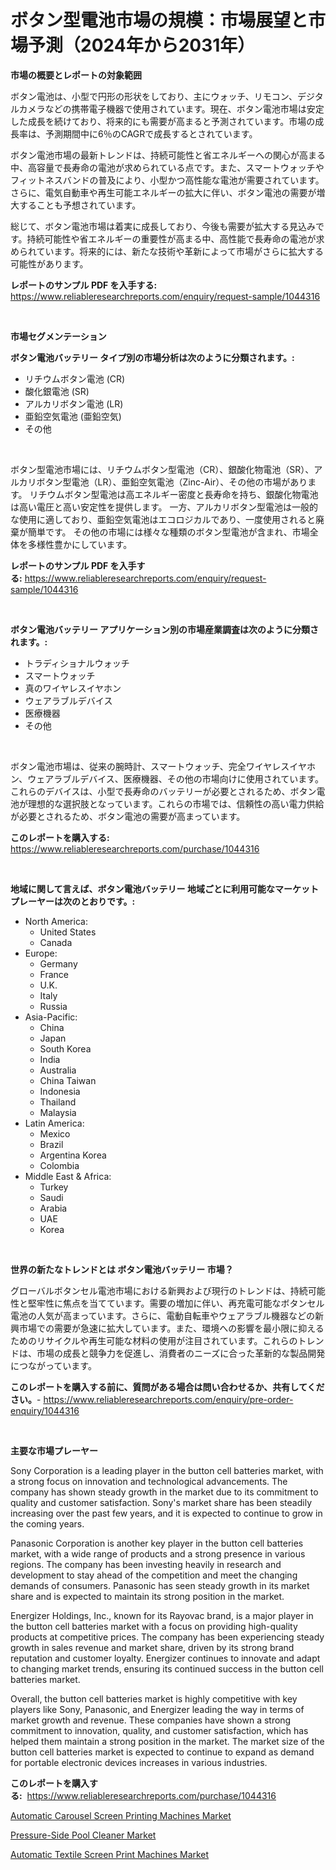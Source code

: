<p><h1>ボタン型電池市場の規模：市場展望と市場予測（2024年から2031年）</h1></p><p><strong>市場の概要とレポートの対象範囲</strong></p>
<p><p>ボタン電池は、小型で円形の形状をしており、主にウォッチ、リモコン、デジタルカメラなどの携帯電子機器で使用されています。現在、ボタン電池市場は安定した成長を続けており、将来的にも需要が高まると予測されています。市場の成長率は、予測期間中に6％のCAGRで成長するとされています。</p><p>ボタン電池市場の最新トレンドは、持続可能性と省エネルギーへの関心が高まる中、高容量で長寿命の電池が求められている点です。また、スマートウォッチやフィットネスバンドの普及により、小型かつ高性能な電池が需要されています。さらに、電気自動車や再生可能エネルギーの拡大に伴い、ボタン電池の需要が増大することも予想されています。</p><p>総じて、ボタン電池市場は着実に成長しており、今後も需要が拡大する見込みです。持続可能性や省エネルギーの重要性が高まる中、高性能で長寿命の電池が求められています。将来的には、新たな技術や革新によって市場がさらに拡大する可能性があります。</p></p>
<p><strong>レポートのサンプル PDF を入手する:</strong> <a href="https://www.reliableresearchreports.com/enquiry/request-sample/1044316">https://www.reliableresearchreports.com/enquiry/request-sample/1044316</a></p>
<p>&nbsp;</p>
<p><strong>市場セグメンテーション</strong></p>
<p><strong>ボタン電池バッテリー タイプ別の市場分析は次のように分類されます。:</strong></p>
<p><ul><li>リチウムボタン電池 (CR)</li><li>酸化銀電池 (SR)</li><li>アルカリボタン電池 (LR)</li><li>亜鉛空気電池 (亜鉛空気)</li><li>その他</li></ul></p>
<p>&nbsp;</p>
<p><p>ボタン型電池市場には、リチウムボタン型電池（CR）、銀酸化物電池（SR）、アルカリボタン型電池（LR）、亜鉛空気電池（Zinc-Air）、その他の市場があります。 リチウムボタン型電池は高エネルギー密度と長寿命を持ち、銀酸化物電池は高い電圧と高い安定性を提供します。 一方、アルカリボタン型電池は一般的な使用に適しており、亜鉛空気電池はエコロジカルであり、一度使用されると廃棄が簡単です。 その他の市場には様々な種類のボタン型電池が含まれ、市場全体を多様性豊かにしています。</p></p>
<p><strong>レポートのサンプル PDF を入手する:</strong>&nbsp;<a href="https://www.reliableresearchreports.com/enquiry/request-sample/1044316">https://www.reliableresearchreports.com/enquiry/request-sample/1044316</a></p>
<p>&nbsp;</p>
<p><strong> ボタン電池バッテリー アプリケーション別の市場産業調査は次のように分類されます。:</strong></p>
<p><ul><li>トラディショナルウォッチ</li><li>スマートウォッチ</li><li>真のワイヤレスイヤホン</li><li>ウェアラブルデバイス</li><li>医療機器</li><li>その他</li></ul></p>
<p>&nbsp;</p>
<p><p>ボタン電池市場は、従来の腕時計、スマートウォッチ、完全ワイヤレスイヤホン、ウェアラブルデバイス、医療機器、その他の市場向けに使用されています。これらのデバイスは、小型で長寿命のバッテリーが必要とされるため、ボタン電池が理想的な選択肢となっています。これらの市場では、信頼性の高い電力供給が必要とされるため、ボタン電池の需要が高まっています。</p></p>
<p><strong>このレポートを購入する:</strong>&nbsp; <a href="https://www.reliableresearchreports.com/purchase/1044316">https://www.reliableresearchreports.com/purchase/1044316</a></p>
<p>&nbsp;</p>
<p><strong>地域に関して言えば、ボタン電池バッテリー 地域ごとに利用可能なマーケットプレーヤーは次のとおりです。:</strong></p>
<p><ul>
    <li>
        North America:
        <ul>
            <li>United States</li>
            <li>Canada</li>
        </ul>
    </li>
    <li>
        Europe:
        <ul>
            <li>Germany</li>
            <li>France</li>
            <li>U.K.</li>
            <li>Italy</li>
            <li>Russia</li>
        </ul>
    </li>
    <li>
        Asia-Pacific:
        <ul>
            <li>China</li>
            <li>Japan</li>
            <li>South Korea</li>
            <li>India</li>
            <li>Australia</li>
            <li>China Taiwan</li>
            <li>Indonesia</li>
            <li>Thailand</li>
            <li>Malaysia</li>
        </ul>
    </li>
    <li>
        Latin America:
        <ul>
            <li>Mexico</li>
            <li>Brazil</li>
            <li>Argentina Korea</li>
            <li>Colombia</li>
        </ul>
    </li>
    <li>
        Middle East & Africa:
        <ul>
            <li>Turkey</li>
            <li>Saudi</li>
            <li>Arabia</li>
            <li>UAE</li>
            <li>Korea</li>
        </ul>
    </li>
    </ul></p>
<p>&nbsp;</p>
<p><strong>世界の新たなトレンドとは ボタン電池バッテリー 市場？</strong></p>
<p><p>グローバルボタンセル電池市場における新興および現行のトレンドは、持続可能性と堅牢性に焦点を当てています。需要の増加に伴い、再充電可能なボタンセル電池の人気が高まっています。さらに、電動自転車やウェアラブル機器などの新興市場での需要が急速に拡大しています。また、環境への影響を最小限に抑えるためのリサイクルや再生可能な材料の使用が注目されています。これらのトレンドは、市場の成長と競争力を促進し、消費者のニーズに合った革新的な製品開発につながっています。</p></p>
<p><strong>このレポートを購入する前に、質問がある場合は問い合わせるか、共有してください。</strong>- <a href="https://www.reliableresearchreports.com/enquiry/pre-order-enquiry/1044316">https://www.reliableresearchreports.com/enquiry/pre-order-enquiry/1044316</a></p>
<p>&nbsp;</p>
<p><strong>主要な市場プレーヤー</strong></p>
<p><p>Sony Corporation is a leading player in the button cell batteries market, with a strong focus on innovation and technological advancements. The company has shown steady growth in the market due to its commitment to quality and customer satisfaction. Sony's market share has been steadily increasing over the past few years, and it is expected to continue to grow in the coming years.</p><p>Panasonic Corporation is another key player in the button cell batteries market, with a wide range of products and a strong presence in various regions. The company has been investing heavily in research and development to stay ahead of the competition and meet the changing demands of consumers. Panasonic has seen steady growth in its market share and is expected to maintain its strong position in the market.</p><p>Energizer Holdings, Inc., known for its Rayovac brand, is a major player in the button cell batteries market with a focus on providing high-quality products at competitive prices. The company has been experiencing steady growth in sales revenue and market share, driven by its strong brand reputation and customer loyalty. Energizer continues to innovate and adapt to changing market trends, ensuring its continued success in the button cell batteries market.</p><p>Overall, the button cell batteries market is highly competitive with key players like Sony, Panasonic, and Energizer leading the way in terms of market growth and revenue. These companies have shown a strong commitment to innovation, quality, and customer satisfaction, which has helped them maintain a strong position in the market. The market size of the button cell batteries market is expected to continue to expand as demand for portable electronic devices increases in various industries.</p></p>
<p><strong>このレポートを購入する:</strong>&nbsp;&nbsp;<a href="https://www.reliableresearchreports.com/purchase/1044316">https://www.reliableresearchreports.com/purchase/1044316</a></p>
<p><p><a href="https://www.linkedin.com/pulse/automatic-carousel-screen-printing-machines-market-size-2024--sxr6f?trackingId=ap%2BmmwKT2huaZWmyz1c4aQ%3D%3D">Automatic Carousel Screen Printing Machines Market</a></p><p><a href="https://www.linkedin.com/pulse/global-pressure-side-pool-cleaner-market-size-trends-insights-vnoae?trackingId=Ifx42%2F7BQSWUOonHPJa0Nw%3D%3D">Pressure-Side Pool Cleaner Market</a></p><p><a href="https://www.linkedin.com/pulse/automatic-textile-screen-print-machines-market-size-trends-growth-7bqye?trackingId=Q8bzBXMgMmw1AGhDUPn5NQ%3D%3D">Automatic Textile Screen Print Machines Market</a></p></p>